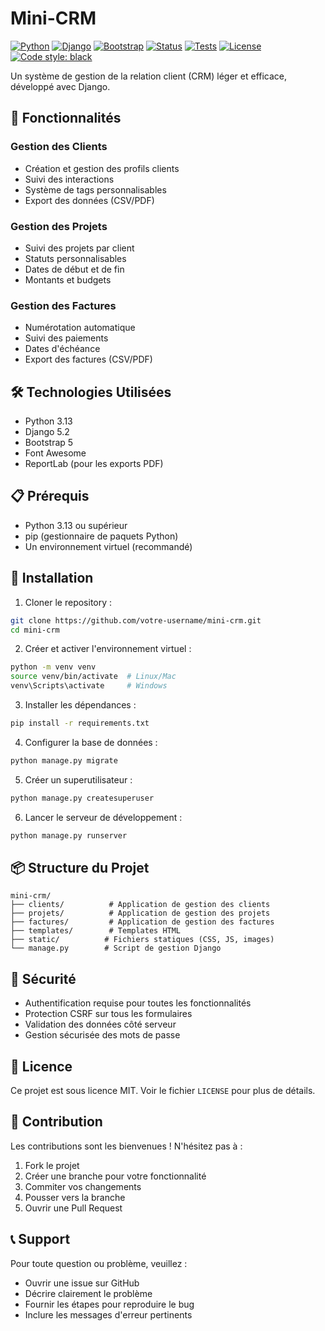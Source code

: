 # Mini-CRM

[![Python](https://img.shields.io/badge/Python-3.13-blue.svg)](https://www.python.org/)
[![Django](https://img.shields.io/badge/Django-5.2-green.svg)](https://www.djangoproject.com/)
[![Bootstrap](https://img.shields.io/badge/Bootstrap-5-purple.svg)](https://getbootstrap.com/)
[![Status](https://img.shields.io/badge/Status-Active-success.svg)](https://github.com/votre-username/mini-crm)
[![Tests](https://img.shields.io/badge/tests-passing-brightgreen)](https://github.com/votre-username/mini-crm/actions)
[![License](https://img.shields.io/badge/license-MIT-blue.svg)](LICENSE)
[![Code style: black](https://img.shields.io/badge/code%20style-black-000000.svg)](https://github.com/psf/black)

Un système de gestion de la relation client (CRM) léger et efficace, développé avec Django.

## 🚀 Fonctionnalités

### Gestion des Clients

- Création et gestion des profils clients
- Suivi des interactions
- Système de tags personnalisables
- Export des données (CSV/PDF)

### Gestion des Projets

- Suivi des projets par client
- Statuts personnalisables
- Dates de début et de fin
- Montants et budgets

### Gestion des Factures

- Numérotation automatique
- Suivi des paiements
- Dates d'échéance
- Export des factures (CSV/PDF)

## 🛠️ Technologies Utilisées

- Python 3.13
- Django 5.2
- Bootstrap 5
- Font Awesome
- ReportLab (pour les exports PDF)

## 📋 Prérequis

- Python 3.13 ou supérieur
- pip (gestionnaire de paquets Python)
- Un environnement virtuel (recommandé)

## 🔧 Installation

1. Cloner le repository :

```bash
git clone https://github.com/votre-username/mini-crm.git
cd mini-crm
```

2. Créer et activer l'environnement virtuel :

```bash
python -m venv venv
source venv/bin/activate  # Linux/Mac
venv\Scripts\activate     # Windows
```

3. Installer les dépendances :

```bash
pip install -r requirements.txt
```

4. Configurer la base de données :

```bash
python manage.py migrate
```

5. Créer un superutilisateur :

```bash
python manage.py createsuperuser
```

6. Lancer le serveur de développement :

```bash
python manage.py runserver
```

## 📦 Structure du Projet

```
mini-crm/
├── clients/          # Application de gestion des clients
├── projets/          # Application de gestion des projets
├── factures/         # Application de gestion des factures
├── templates/        # Templates HTML
├── static/          # Fichiers statiques (CSS, JS, images)
└── manage.py        # Script de gestion Django
```

## 🔐 Sécurité

- Authentification requise pour toutes les fonctionnalités
- Protection CSRF sur tous les formulaires
- Validation des données côté serveur
- Gestion sécurisée des mots de passe

## 📝 Licence

Ce projet est sous licence MIT. Voir le fichier `LICENSE` pour plus de détails.

## 👥 Contribution

Les contributions sont les bienvenues ! N'hésitez pas à :

1. Fork le projet
2. Créer une branche pour votre fonctionnalité
3. Commiter vos changements
4. Pousser vers la branche
5. Ouvrir une Pull Request

## 📞 Support

Pour toute question ou problème, veuillez :

- Ouvrir une issue sur GitHub
- Décrire clairement le problème
- Fournir les étapes pour reproduire le bug
- Inclure les messages d'erreur pertinents


